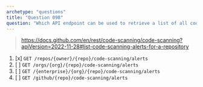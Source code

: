 ```yaml
---
archetype: "questions"
title: "Question 098"
question: "Which API endpoint can be used to retrieve a list of all code scanning alerts for a repository?"
---
```


> https://docs.github.com/en/rest/code-scanning/code-scanning?apiVersion=2022-11-28#list-code-scanning-alerts-for-a-repository
1. [x] `GET /repos/{owner}/{repo}/code-scanning/alerts`
1. [ ] `GET /orgs/{org}/{repo}/code-scanning/alerts`
1. [ ] `GET /{enterprise}/{org}/{repo}/code-scanning/alerts`
1. [ ] `GET /github/{repo}/code-scanning/alerts`
